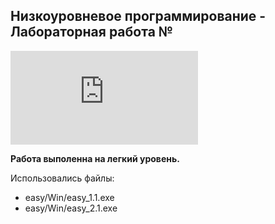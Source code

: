 ## Низкоуровневое программирование - Лабораторная работа №

![Методичка](https://github.com/eeeeagle/LLP_3/files/9817704/_.3.pdf)

<b>Работа выполенна на легкий уровень.</b>

Использовались файлы:
- easy/Win/easy_1.1.exe
- easy/Win/easy_2.1.exe

